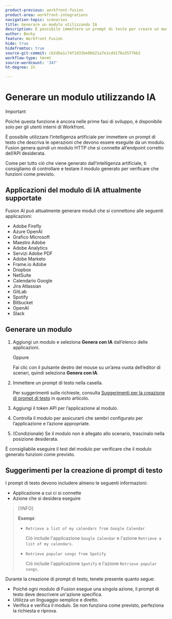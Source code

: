 ```yaml
---
product-previous: workfront-fusion
product-area: workfront-integrations
navigation-topic: scenarios
title: Generare un modulo utilizzando IA
description: È possibile immettere un prompt di testo per creare un modulo HTTP configurato per il prompt.
author: Becky
feature: Workfront Fusion
hide: true
hidefromtoc: true
source-git-commit: cb2dba1c74f1d33be0bb21a7e1cdd176a3577bb2
workflow-type: tm+mt
source-wordcount: '347'
ht-degree: 1%

---
```


# Generare un modulo utilizzando IA

<!--DO NOT DELETE - linked through CSH-->

>[!IMPORTANT]
>
>Poiché questa funzione è ancora nelle prime fasi di sviluppo, è disponibile solo per gli utenti interni di Workfront.

È possibile utilizzare l’intelligenza artificiale per immettere un prompt di testo che descriva le operazioni che devono essere eseguite da un modulo. Fusion genera quindi un modulo HTTP che si connette all’endpoint corretto dell’API desiderata.

Come per tutto ciò che viene generato dall’intelligenza artificiale, ti consigliamo di controllare e testare il modulo generato per verificare che funzioni come previsto.

## Applicazioni del modulo di IA attualmente supportate

Fusion AI può attualmente generare moduli che si connettono alle seguenti applicazioni:

* Adobe Firefly
* Azure OpenAI
* Grafico Microsoft
* Maestro Adobe
* Adobe Analytics
* Servizi Adobe PDF
* Adobe Marketo
* Frame.io Adobe
* Dropbox
* NetSuite
* Calendario Google
* Jira Atlassian
* GitLab
* Spotify
* Bitbucket
* OpenAI
* Slack

## Generare un modulo

1. Aggiungi un modulo e seleziona **Genera con IA** dall’elenco delle applicazioni.

   Oppure

   Fai clic con il pulsante destro del mouse su un’area vuota dell’editor di scenari, quindi seleziona **Genera con IA**.
1. Immettere un prompt di testo nella casella.

   Per suggerimenti sulle richieste, consulta [Suggerimenti per la creazione di prompt di testo](#tips-for-creating-text-prompts) in questo articolo.
1. Aggiungi il token API per l’applicazione al modulo.
1. Controlla il modulo per assicurarti che sembri configurato per l’applicazione e l’azione appropriate.
1. (Condizionale) Se il modulo non è allegato allo scenario, trascinalo nella posizione desiderata.

È consigliabile eseguire il test del modulo per verificare che il modulo generato funzioni come previsto.

## Suggerimenti per la creazione di prompt di testo

I prompt di testo devono includere almeno le seguenti informazioni:

* Applicazione a cui ci si connette
* Azione che si desidera eseguire

>[!INFO]
>
>**Esempi**:
>
>* `Retrieve a list of my calendars from Google Calendar`
>
>   Ciò include l&#39;applicazione `Google Calendar` e l&#39;azione `Retrieve a list of my calendars`.
>
>* `Retrieve popular songs from Spotify`
>
>   Ciò include l&#39;applicazione `Spotify` e l&#39;azione `Retrieve popular songs`.

Durante la creazione di prompt di testo, tenete presente quanto segue:

* Poiché ogni modulo di Fusion esegue una singola azione, il prompt di testo deve descrivere un&#39;azione specifica.
* Utilizza un linguaggio semplice e diretto.
* Verifica e verifica il modulo. Se non funziona come previsto, perfeziona la richiesta e riprova.



